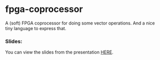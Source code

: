 # fpga-coprocessor
A (soft) FPGA coprocessor for doing some vector operations. And a nice tiny language to express that.


### Slides:
You can view the slides from the presentation [HERE](http://slides.com/ambrozyk/fpga-coprocessor/).
